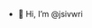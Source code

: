 - 👋 Hi, I’m @jsivwri

<!---
- 👀 I’m interested in ...
- 🌱 I’m currently learning ...
- 💞️ I’m looking to collaborate on ...
- 📫 How to reach me ...


jsivwri/jsivwri is a ✨ special ✨ repository because its `README.md` (this file) appears on your GitHub profile.
You can click the Preview link to take a look at your changes.
--->
